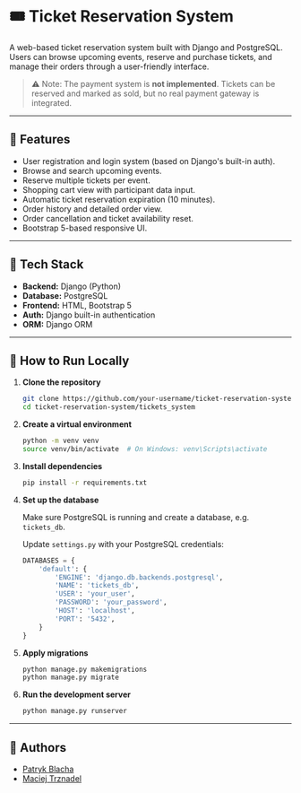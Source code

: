# 🎟️ Ticket Reservation System

A web-based ticket reservation system built with Django and PostgreSQL. Users can browse upcoming events, reserve and purchase tickets, and manage their orders through a user-friendly interface.

> ⚠️ Note: The payment system is **not implemented**. Tickets can be reserved and marked as sold, but no real payment gateway is integrated.

---

## 🚀 Features

- User registration and login system (based on Django's built-in auth).
- Browse and search upcoming events.
- Reserve multiple tickets per event.
- Shopping cart view with participant data input.
- Automatic ticket reservation expiration (10 minutes).
- Order history and detailed order view.
- Order cancellation and ticket availability reset.
- Bootstrap 5-based responsive UI.

---

## 🧱 Tech Stack

- **Backend:** Django (Python)
- **Database:** PostgreSQL
- **Frontend:** HTML, Bootstrap 5
- **Auth:** Django built-in authentication
- **ORM:** Django ORM

---

## 🧪 How to Run Locally

1. **Clone the repository**

   ```bash
   git clone https://github.com/your-username/ticket-reservation-system.git
   cd ticket-reservation-system/tickets_system
   ```

2. **Create a virtual environment**

   ```bash
   python -m venv venv
   source venv/bin/activate  # On Windows: venv\Scripts\activate
   ```

3. **Install dependencies**

   ```bash
   pip install -r requirements.txt
   ```

4. **Set up the database**

   Make sure PostgreSQL is running and create a database, e.g. `tickets_db`.

   Update `settings.py` with your PostgreSQL credentials:

   ```python
   DATABASES = {
       'default': {
           'ENGINE': 'django.db.backends.postgresql',
           'NAME': 'tickets_db',
           'USER': 'your_user',
           'PASSWORD': 'your_password',
           'HOST': 'localhost',
           'PORT': '5432',
       }
   }
   ```

5. **Apply migrations**

   ```bash
   python manage.py makemigrations
   python manage.py migrate
   ```

6. **Run the development server**

   ```bash
   python manage.py runserver
   ```

---

## 👥 Authors

- [Patryk Blacha](https://github.com/PatrykBlacha)
- [Maciej Trznadel](https://github.com/mtrznadel24)



